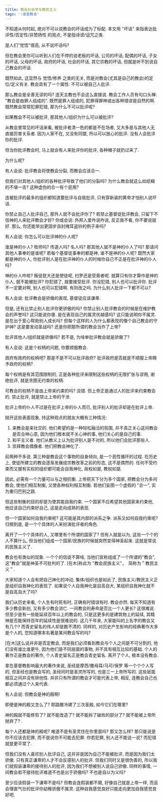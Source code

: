 ```yaml
---
title: 教会社会学与教民主义
tags: ':谁是教会'
---
```


不知道从何时起, 绝对不可以说教会的坏话成为了标配. 本文用 "坏话" 来指表达批评性/否定性/非赞扬性 的观点, 不是指诽谤/诅咒之类.

是人们"觉悟"很高, 从不说坏话吗?

但在教会里你可以听到人们在不停的说老板的坏话, 公司的坏话, 配偶的坏话, 子女的坏话, 父母的坏话, 政府的坏话, 社会的坏话, 其它宗教的坏话, 但就是听不到说自己教会的坏话.

既然如此, 这显然与 觉悟/修养 之类的无关, 而是对教会(尤其是自己的教会)的定位/定义有关. 教会具有了一个属性: 不可以被自己人批评.

那么教会是全善无谬的吗? 连天主教也不会这么直接说. 教会工作人员有句口头禅: "教会是由罪人组成的". 既然是罪人组成的, 犯罪得罪神或出各种错谬是自然的啊. 既然教会常常犯罪犯错, 那为什么不可以批评呢?

如果教会不可以被批评, 那其他人/组织为什么可以被批评?

从教会里常见的坏话来看, 被批评者清一色的都是不在场者, 又大多是与其他人无直接厉害关系者. 因为人家不在, 又没有同盟, 所以可以放心的批评. 没有人会批评你的批评.

但当你批评教会时, 马上就会有人来批评你的批评, 各种帽子就扔过来了.

为什么呢?

有人会说: 批评教会将使教会分裂, 而教会应该合一.

但我们对其他人/组织的各种批评导致了他们的分裂吗? 为什么教会就这么如纸糊的不堪一击? 这种虚伪的合一有个屁用?

连被批评的最多的组织都知道要批评与自我批评, 只有穿新装的黄帝才怕别人说坏话.

你禁止自己人批评自己, 那外人就不会批评你了? 若禁止基督徒批评教会, 只留下不信神的人来批评教会才好? 你或会说: 外邦人爱咋说咋说, 反正我不看, 你不要说就好. 那么, 你还能举出更固步自封掩耳盗铃的例子来吗?


有人会说: 你怎么可以批评神的仆人呢?

谁是神的仆人? 牧师吗? 传道人吗? 名人吗? 那其他人就不是神的仆人了吗? 那请问其他人事奉的是谁呢? 若每个基督徒事奉的都是神, 谁不是神的仆人呢? 既然大家都是神的仆人, 你批评别人是在批评神的仆人的时候你自己不正是在批评神的仆人吗?

神的仆人咋啦? 叛徒犹大还是使徒呢, 扫罗还是受膏者呢. 就算只有你才算作是神的仆人, 就不能被批评? 你犯错了, 就要接受批评. 你没犯错, 别人也可以批评你. 批评不一定要对啊, 别人也可以犯错啊. 有则改之吗. 为什么别人批评一下都不可以?

有人会说: 批评教会是骄傲的表现, 基督徒应该谦卑.

但是, 还有比禁止别人批评你更骄傲的吗? 你禁止别人批评教会的时候是在维护教会的声誉吗? 这只能说你傻. 是在表现自己的属灵优越感吗? 这只能说明你不属灵. 是在出于爱心帮助别人成长吗? 但每个这样的人为什么都表现的像个自己教会的守护神? 这是要发动圣战吗? 还是你把那所谓的教会当作了上帝?

批评其他人/组织就是骄傲吗? 若不是, 为啥单批评教会就是骄傲了?

有人会说: 这是个权柄的问题, 你要顺服教会.

政府有政府的权柄吧? 那是不是不可以批评政府? 批评政府是否就是不顺服上帝赐予政府的权柄?

每个权柄是有其范围限制的, 正是各种批评来限制这些权柄的无限扩张与谬用, 谢绝批评, 就是贪图无约束的权柄.

可教会的权柄不是由上帝来约束的吗? 没错. 但上帝正是通过人的批评来约束教会的. 禁止批评, 就是禁止上帝的干涉.

批评上帝的仆人不过是在批评上帝的仆人而已, 批评别人的批评却是在批评上帝.

抛开这些表面现象, 持这种观点的朋友大概有三种情况:

1. 来教会是来社交的. 他们希望的是一种轻松融洽的氛围, 并不真正关心这间教会是否合神心意, 因为他们根本就不关心神的事, 他们关心的是自己的事.
2. 和平主义者. 他们从教义上认为批评别人是不对的, 所以他们会批评那些人.
3. 崇拜教会偶像者. 他们把教会神化了.

前两种不多说. 第三种是教会这个事物的自身倾向, 是一个恶性循环的过程. 在历史上, 使徒所建立的教会逐渐发展成宗教改革之前的形态, 这不是偶然的. 任何不受约束而又握有实权的组织都可能会自我神化, 政权如是, 教权如是.

因此, 必需有一个力量可以与之相抗衡. 上帝把天下分为多个国家, 把教会分为多间教会, 使他们相互制衡, 又使各种权利相互制衡. 若他们妄图一个虚假的 "合一", 实为重归巴别之路.

但这些制衡的目的却是为使其能自我约束. 一个国家不应希望其他国家来约束他, 他应该自己约束好自己, 这是走向成熟的表现.

但一个国家如何自我约束呢? 这可能是其内部的派系之争. 派系又如何自我约束呢? 归根到底, 是一个个具体的人来扮演批评者的角色.

离开了一个个具体的人, 又哪里有个所谓的国家了? 但有人就是以为, 这些一个个的人不算什么, 但当他们组成一个国家/民族的时候就突然变得神圣起来. 这就是常说的民族主义了.

教会也有类似的现象. 一个个的信徒不算啥, 当他们宣称组成了一个所谓的"教会", 这"教会"就是神圣不可批判的了. [在木]称此为 "教会民族主义"，　简称为＂教民主义＂.

大家知道个人会有把自己神化的冲动, 集体/组织也是如此了, 民族主义/教民主义正是组织自我神化的表现了. 如果说个人自我神化是自高自大, 某组织自我神化就不是自高自大了吗?

我们从历史来看, 个人生有时死有时, 正确有时错误有时. 教会亦然. 每天不知道有多少教会新创, 又有多少教会消亡. 一间教会的寿命是否比一个人更长? 这很难说. 但至少是有一些能延续百年以上的教会的, 只是这更多的是建筑物上的延续, 其精神是否能保持百年的延续性是很难说的. 这几千年来, 大家能叫的上名字的教会又有几个? 而青史留名的伟人却是数不清的. 同样的, 对历史产生影响的经典著作大多是个人的, 您知道哪本名著是某间教会写的吗?

[在木]这么说并非是否定教会, 而是我们必须看到教会与个人之间是不可分割的, 他们没有谁比谁更牛, 因为他们是不同层面的事物, 并不具有相互比较的基础. 个人的著作正是教会的著作, 个人青史留名正是教会青史留名. 离开了个人, 根本没有教会.

拿在基督教影响最大的著作来说, 圣经是摩西/撒母耳/马可/保罗 等一个个个人写的, 但圣经也是教会写的, 圣经同时是圣灵所写的, 也是三一上帝所写的. 这些层面相互之间并没有排他性. 并非只有所谓的教会才可能代表上帝, 相反, 连教会自己也都必须通过个人来代表.

有人会说: 但教会是神的殿啊!

即便是神的殿又怎么了? 耶路撒冷建了三次圣殿, 如今它们在哪里?

神的殿就不能修剪了? 就不能改造了? 就不能拆了破败的部分了? 就不能被上帝所抛弃了? .

每个人还都是神的殿呢? 难道不是有圣灵住在你里面吗? 那又怎么样? 那只能说是你不应该去犯罪, 而不是说你不可能去犯罪. 你若犯罪, 别人还不能说一说? 而犯错就是更平常了.

但我们没有人喜欢别人批评自己, 这并非是因为自己不能被批评, 而是因为我们太骄傲. 只有真正谦卑的人才不会反感别人的批评. 但我们同时又是很伪善的, 所以我们就假装谦卑的接待别人的批评, 因为我们不想被别人说自己骄傲. 同样的事情, 一间教会若不接待批评难道不也是出于骄傲吗? 不也是自以为义吗?

至少应该假装一下谦卑不是吗? 但教会连假装都不屑, 好像自己就是上帝一样, 而且会理直气壮的批评你幼稚骄傲不属灵. 这种自我感觉良好只能走向更加自我感觉良好吧.
